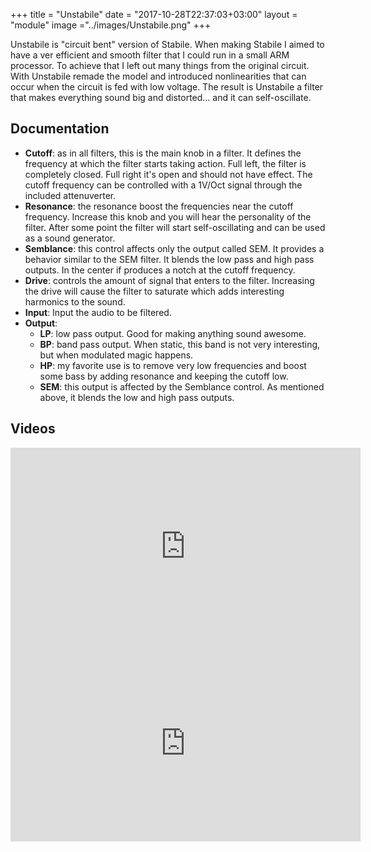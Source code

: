 +++
title = "Unstabile"
date = "2017-10-28T22:37:03+03:00"
layout = "module"
image ="../images/Unstabile.png"
+++

Unstabile is "circuit bent" version of Stabile. When making Stabile I aimed to have a ver efficient and smooth filter that I could run in a small ARM processor. To achieve that I left out many things from the original circuit. With Unstabile remade the model and introduced nonlinearities that can occur when the circuit is fed with low voltage. The result is Unstabile a filter that makes everything sound big and distorted... and it can self-oscillate.

## Documentation

- **Cutoff**: as in all filters, this is the main knob in a filter. It defines the frequency at which the filter starts taking action. Full left, the filter is completely closed. Full right it's open and should not have effect. The cutoff frequency can be controlled with a 1V/Oct signal through the included attenuverter.
- **Resonance**: the resonance boost the frequencies near the cutoff frequency. Increase this knob and you will hear the personality of the filter. After some point the filter will start self-oscillating and can be used as a sound generator.
- **Semblance**: this control affects only the output called SEM. It provides a behavior similar to the SEM filter. It blends the low pass and high pass outputs. In the center if produces a notch at the cutoff frequency.
- **Drive**: controls the amount of signal that enters to the filter. Increasing the drive will cause the filter to saturate which adds interesting harmonics to the sound.
- **Input**: Input the audio to be filtered.
- **Output**:
   - **LP**: low pass output. Good for making anything sound awesome.
   - **BP**: band pass output. When static, this band is not very interesting, but when modulated magic happens.
   - **HP**: my favorite use is to remove very low frequencies and boost some bass by adding resonance and keeping the cutoff low.
   - **SEM**: this output is affected by the Semblance control. As mentioned above, it blends the low and high pass outputs.

## Videos

<iframe width="560" height="315" src="https://www.youtube.com/embed/mfS50tbYQK4" frameborder="0" allow="autoplay; encrypted-media" allowfullscreen></iframe>

<iframe width="560" height="315" src="https://www.youtube.com/embed/DcKKqKGTSao" frameborder="0" allowfullscreen></iframe>



